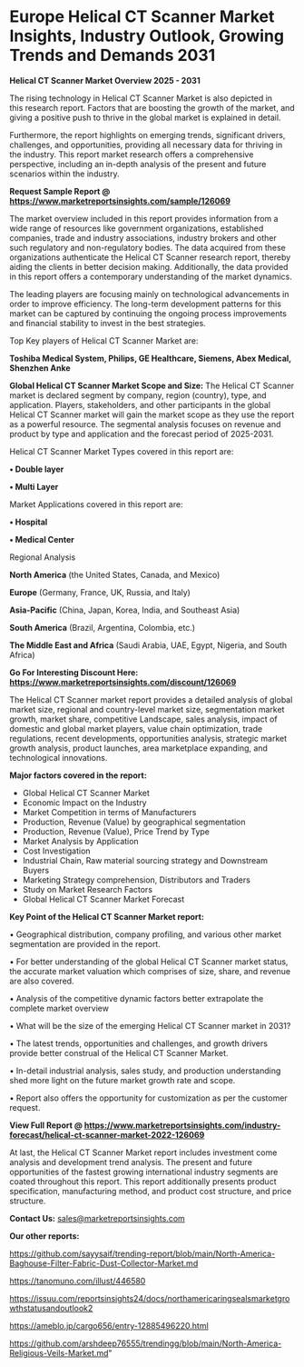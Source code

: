 # Europe Helical CT Scanner Market Insights, Industry Outlook, Growing Trends and Demands 2031

<Strong> Helical CT Scanner Market Overview 2025 - 2031</strong>

The rising technology in Helical CT Scanner Market is also depicted in this research report. Factors that are boosting the growth of the market, and giving a positive push to thrive in the global market is explained in detail.

Furthermore, the report highlights on emerging trends, significant drivers, challenges, and opportunities, providing all necessary data for thriving in the industry. This report market research offers a comprehensive perspective, including an in-depth analysis of the present and future scenarios within the industry.

<strong>Request Sample Report @ <a href=https://www.marketreportsinsights.com/sample/126069>https://www.marketreportsinsights.com/sample/126069</a></strong>

The market overview included in this report provides information from a wide range of resources like government organizations, established companies, trade and industry associations, industry brokers and other such regulatory and non-regulatory bodies. The data acquired from these organizations authenticate the Helical CT Scanner research report, thereby aiding the clients in better decision making. Additionally, the data provided in this report offers a contemporary understanding of the market dynamics.

The leading players are focusing mainly on technological advancements in order to improve efficiency. The long-term development patterns for this market can be captured by continuing the ongoing process improvements and financial stability to invest in the best strategies.

Top Key players of Helical CT Scanner Market are:

<strong>Toshiba Medical System, Philips, GE Healthcare, Siemens, Abex Medical, Shenzhen Anke</strong>

<strong><b>Global Helical CT Scanner Market Scope and Size:</b></strong>
The Helical CT Scanner market is declared segment by company, region (country), type, and application. Players, stakeholders, and other participants in the global Helical CT Scanner market will gain the market scope as they use the report as a powerful resource. The segmental analysis focuses on revenue and product by type and application and the forecast period of 2025-2031.

Helical CT Scanner Market Types covered in this report are:

<strong>• Double layer

• Multi Layer</strong>

Market Applications covered in this report are:

<strong>• Hospital

• Medical Center</strong> 

Regional Analysis

<strong>North America</strong> (the United States, Canada, and Mexico)

<strong>Europe</strong> (Germany, France, UK, Russia, and Italy)

<strong>Asia-Pacific</strong> (China, Japan, Korea, India, and Southeast Asia)

<strong>South America</strong> (Brazil, Argentina, Colombia, etc.)

<strong>The Middle East and Africa</strong> (Saudi Arabia, UAE, Egypt, Nigeria, and South Africa)

<strong>Go For Interesting Discount Here: <a href=https://www.marketreportsinsights.com/discount/126069>https://www.marketreportsinsights.com/discount/126069</a></strong>

The Helical CT Scanner market report provides a detailed analysis of global market size, regional and country-level market size, segmentation market growth, market share, competitive Landscape, sales analysis, impact of domestic and global market players, value chain optimization, trade regulations, recent developments, opportunities analysis, strategic market growth analysis, product launches, area marketplace expanding, and technological innovations.

<strong><b>Major factors covered in the report:</b></strong>
<ul>
  <li>Global Helical CT Scanner Market </li>
  <li>Economic Impact on the Industry</li>
  <li>Market Competition in terms of Manufacturers</li>
  <li>Production, Revenue (Value) by geographical segmentation</li>
  <li>Production, Revenue (Value), Price Trend by Type</li>
  <li>Market Analysis by Application</li>
  <li>Cost Investigation</li>
  <li>Industrial Chain, Raw material sourcing strategy and Downstream Buyers</li>
  <li>Marketing Strategy comprehension, Distributors and Traders</li>
  <li>Study on Market Research Factors</li>
  <li>Global Helical CT Scanner Market Forecast</li>
</ul>

<strong><b>Key Point of the Helical CT Scanner Market report:</b></strong>

• Geographical distribution, company profiling, and various other market segmentation are provided in the report.

• For better understanding of the global Helical CT Scanner market status, the accurate market valuation which comprises of size, share, and revenue are also covered.

• Analysis of the competitive dynamic factors better extrapolate the complete market overview

• What will be the size of the emerging Helical CT Scanner market in 2031?

• The latest trends, opportunities and challenges, and growth drivers provide better construal of the Helical CT Scanner Market.

• In-detail industrial analysis, sales study, and production understanding shed more light on the future market growth rate and scope.

• Report also offers the opportunity for customization as per the customer request.

<strong><b>View Full Report @ <a href=https://www.marketreportsinsights.com/industry-forecast/helical-ct-scanner-market-2022-126069>https://www.marketreportsinsights.com/industry-forecast/helical-ct-scanner-market-2022-126069</a></b></strong>


At last, the Helical CT Scanner Market report includes investment come analysis and development trend analysis. The present and future opportunities of the fastest growing international industry segments are coated throughout this report. This report additionally presents product specification, manufacturing method, and product cost structure, and price structure.

<strong>Contact Us:</strong>
sales@marketreportsinsights.com

<strong>Our other reports:</strong>

<a href=https://github.com/sayysaif/trending-report/blob/main/North-America-Baghouse-Filter-Fabric-Dust-Collector-Market.md>https://github.com/sayysaif/trending-report/blob/main/North-America-Baghouse-Filter-Fabric-Dust-Collector-Market.md</a>

<a href=https://tanomuno.com/illust/446580>https://tanomuno.com/illust/446580</a>

<a href=https://issuu.com/reportsinsights24/docs/northamericaringsealsmarketgrowthstatusandoutlook2>https://issuu.com/reportsinsights24/docs/northamericaringsealsmarketgrowthstatusandoutlook2</a>

<a href=https://ameblo.jp/cargo656/entry-12885496220.html>https://ameblo.jp/cargo656/entry-12885496220.html</a>

<a href=https://github.com/arshdeep76555/trendingg/blob/main/North-America-Religious-Veils-Market.md>https://github.com/arshdeep76555/trendingg/blob/main/North-America-Religious-Veils-Market.md</a>"
